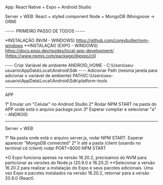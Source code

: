 App: 
	React Native + Expo + Android Studio 

Server + WEB:
	React + styled component
	Node + MongoDB (Mongoose -> ORM)

----- PRIMEIRO PASSO DE TODOS ----- 

*INSTALAÇÃO (NVM - WINDOWS) https://github.com/coreybutler/nvm-windows
**INSTALAÇÃO (EXPO - WINDOWS) https://docs.expo.dev/guides/local-app-development/ (https://www.npmjs.com/package/@expo/cli)

---- Criar Variável de ambiente  ANDROID_HOME - C:\Users\seu-usuario\AppData\Local\Android\Sdk
---- Adicionar Path (mesma janela para adicionar o variável de ambiente) PATH(C:\Users\seu-usuario\AppData\Local\Android\Sdk\platform-tools

------------------------------------------------------------------------------------------

APP 

1° Emular um "Celular" no Android Studio
2° Rodar NPM START na pasta do APP onde está o arquivo package.json
3° Esperar compilar e selecionar "a" - ANDROID

------------------------------------------------------------------------------------------

Server + WEB

1° Na pasta onde está o arquivo server.js, rodar NPM START. Esperar aparecer "MongoDB connected"
2° Ir até a pasta /client (usando no terminal cd /client) rodar PORT=8000 NPM START




*O Expo funciona apenas na versão 16.20.2, precisamos do NVM para particionar as versões do Node.js (20.9.0 e 16.20.2)
**Selecionar a versão 16.20.2 para realizar a instalação do Expo e seus pacotes adicionais.
Uma vez Expo e pacotes instalados na versão 16.20.2, retornar para a versão 20.9.0 (React).
